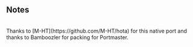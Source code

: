 ## Notes
<br/>
Thanks to [M-HT](https://github.com/M-HT/hota) for this native port and thanks to Bamboozler for packing for Portmaster.
<br/>
